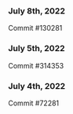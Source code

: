 ### July 8th, 2022

Commit #130281

### July 5th, 2022

Commit #314353


### July 4th, 2022

Commit #72281
